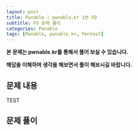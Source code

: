 ```yaml
---
layout: post
title: Pwnable | pwnable.kr 1번 FD
subtitle: FD 문제 풀이
categories: Pwnable
tags: [Pwnable, pwnable.kr, Pentest]
---
```


**본 문제는 pwnable.kr를 통해서 풀어 보실 수 있습니다.**

**해답을 이해하며 생각을 해보면서 풀이 해보시길 바랍니다.**

## 문제 내용

TEST

## 문제 풀이


